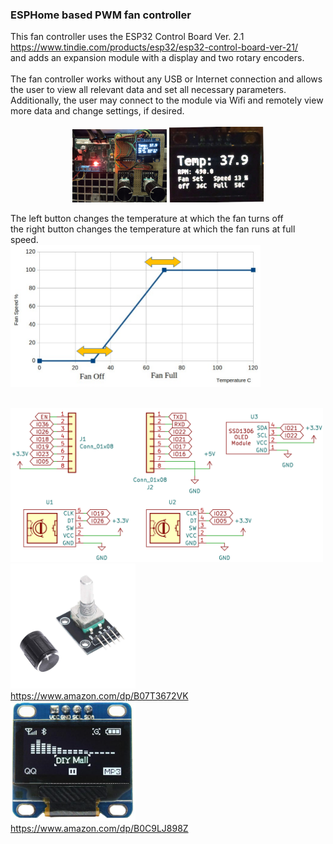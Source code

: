<h3>ESPHome based PWM fan controller</h3>
This fan controller uses the ESP32 Control Board Ver. 2.1 <br>
<a href="https://www.tindie.com/products/esp32/esp32-control-board-ver-21/">
https://www.tindie.com/products/esp32/esp32-control-board-ver-21/</a><br>
and adds an expansion module with a display and two rotary encoders.<br>
<br>
The fan controller works without any USB or Internet connection and allows the user to view
all relevant data and set all necessary parameters.<br>
Additionally, the user may connect to the module via Wifi and remotely view more data and change settings, if desired.<br><br>

<div align="center">
  <img width = "30%" src="images/fc01.jpg">
<img width = "30%" src="images/fc02.jpg">
</div>


The left button changes the temperature at which the fan turns off<br>
the right button changes the temperature at which the fan runs at full speed.<br>
<img src="images/fancurve.png" alt="fancurve" width="400">
<br>


<br>
<img src="designfiles/KiCAD/schematic.png" alt="Alt Text" width="500">
<br>
<img src="images/enc.jpg" alt="encoder" width="200">
<br>
<a href="https://www.amazon.com/dp/B07T3672VK">
https://www.amazon.com/dp/B07T3672VK</a><br>
<img src="images/display.png" alt="display" width="200">
<br>
<a href="https://www.amazon.com/dp/B0C9LJ898Z">
https://www.amazon.com/dp/B0C9LJ898Z</a><br>


